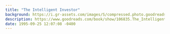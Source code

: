 ```yaml
---
title: "The Intelligent Investor"
background: https://i.gr-assets.com/images/S/compressed.photo.goodreads.com/books/1409602421l/106835._SY75_.jpg
description: https://www.goodreads.com/book/show/106835.The_Intelligent_Investor
date: 1995-09-25 12:07:08 -0400
---
```

